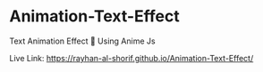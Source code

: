 # Animation-Text-Effect
Text Animation Effect 🧐 Using Anime Js 

Live Link: https://rayhan-al-shorif.github.io/Animation-Text-Effect/
